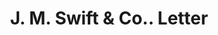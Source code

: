 ---
doi: 10.7916/D88G9XQB
date_other: '1880'
date_other_textual: 1880-1889
form: correspondence
genre:
- Letters (correspondence)
name:
- J. M. Swift & Co.
object_in_context_url: https://biggert.cul.columbia.edu/items/view/ave_biggert_00600
subject_hierarchical_geographic:
- Ann Arbor, Michigan, United States
subject_name:
- J. M. Swift & Co.
title: J. M. Swift & Co.. Letter
sort_title: J. M. Swift & Co.. Letter
call_number: ave_biggert_00600
coordinates:
- 42.28138888888889,-83.74833333333333
pid: ave_biggert_00600
identifiers: ave_biggert_00600
canvas_id: ldpd:395873
permalink: "/items/ave_biggert_00600/"
layout: iiif-image-page
---